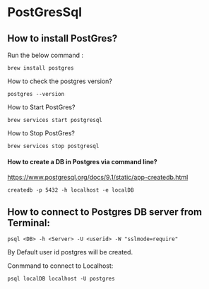 # PostGresSql

## How to install PostGres?

Run the below command :

```
brew install postgres

```

How to check the postgres version?  

```
postgres --version
```

How to Start PostGres?

```
brew services start postgresql
```

How to Stop PostGres?

```
brew services stop postgresql

```

#### How to create a DB in Postgres via command line?

https://www.postgresql.org/docs/9.1/static/app-createdb.html

```
createdb -p 5432 -h localhost -e localDB

```

## How to connect to Postgres DB server from Terminal:

```
psql <DB> -h <Server> -U <userid> -W "sslmode=require"
```

By Default user id postgres will be created.

Conmmand to connect to Localhost:  

```
psql localDB localhost -U postgres
```

